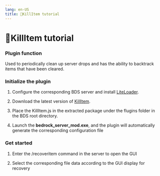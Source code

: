 ```yaml
---
lang: en-US
title: 🚯KillItem tutorial
---
```


# 🚯KillItem tutorial

### Plugin function

Used to periodically clean up server drops and has the ability to backtrack items that have been cleared.

### Initialize the plugin

1. Configure the corresponding BDS server and install [LiteLoader](https://github.com/LiteLDev/LiteLoaderBDS).

2. Download the latest version of [KillItem](https://github.com/NIANIANKNIA/KillItem).

3. Place the KillItem.js in the extracted package under the flugins folder in the BDS root directory.

4. Launch the **bedrock_server_mod.exe**, and the plugin will automatically generate the corresponding configuration file


### Get started

1. Enter the /recoveritem command in the server to open the GUI

2. Select the corresponding file data according to the GUI display for recovery
